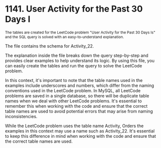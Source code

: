 # 1141. User Activity for the Past 30 Days I

<p style="font-size: 12px;">
The tables are created for the LeetCode problem "User Activity for the Past 30 Days Is" and the SQL query is solved with an easy-to-understand explanation.

The file contains the schema for Activity_22.

The explanation inside the file breaks down the query step-by-step and provides clear examples to help understand its logic. By using this file, you can easily create the tables and run the query to solve the LeetCode problem.

In this context, it's important to note that the table names used in the examples include underscores and numbers, which differ from the naming conventions used in the LeetCode problem. In MySQL, all LeetCode problems are saved in a single database, so there will be duplicate table names when we deal with other LeetCode problems. It's essential to remember this when working with the code and ensure that the correct table names are used to avoid potential errors that may arise from naming inconsistencies.

While the LeetCode problem uses the table name Activity, Orders the examples in this context may use a name such as Activity_22. It's essential to keep this difference in mind when working with the code and ensure that the correct table names are used.

</p>
